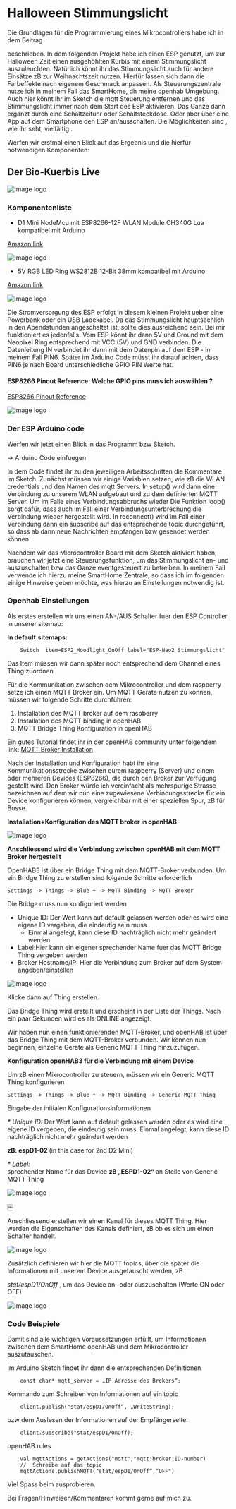 # Halloween Stimmungslicht

Die Grundlagen für die Programmierung eines Mikrocontrollers habe ich in dem Beitrag 
<link auf den Beitrag> 
beschrieben. In dem folgenden Projekt habe ich einen ESP genutzt, 
um zur Halloween Zeit einen ausgehöhlten Kürbis mit einem Stimmungslicht auszuleuchten. 
Natürlich könnt ihr das Stimmungslicht auch für andere Einsätze zB zur Weihnachtszeit nutzen. 
Hierfür lassen sich dann die Farbeffekte nach eigenem Geschmack anpassen. 
Als Steuerungszentrale nutze ich in meinem Fall das SmartHome, dh meine openhab Umgebung. 
Auch hier könnt ihr im Sketch die mqtt Steuerung entfernen und das Stimmungslicht immer nach dem Start des ESP aktivieren. 
Das Ganze dann ergänzt durch eine Schaltzeituhr oder Schaltsteckdose. 
Oder aber über eine App auf dem Smartphone den ESP an/ausschalten. Die Möglichkeiten sind , wie ihr seht, vielfältig .

Werfen wir erstmal einen Blick auf das Ergebnis und die hierfür notwendigen Komponenten:



## Der Bio-Kuerbis Live 

![image logo](../../projects/Halloween/images/kuerbis.jpg)

### Komponentenliste

- D1 Mini NodeMcu mit ESP8266-12F WLAN Module CH340G Lua kompatibel mit Arduino

[Amazon link](https://www.amazon.de/gp/product/B01N9RXGHY/ref=as_li_tl?ie=UTF8&tag=diesudas06-21&camp=1638&creative=6742&linkCode=as2&creativeASIN=B01N9RXGHY&linkId=d735117de710eaf041a18dcf3390f753)


![image logo](../../projects/Halloween/images/D1-Mini-Anschluesse.jpg) 
- 5V RGB LED Ring WS2812B 12-Bit 38mm kompatibel mit Arduino

[Amazon link](https://www.amazon.de/AZDelivery-WS2812B-12-Bit-Neopixel-Arduino/dp/B07TZK9DNT/ref=sr_1_1_sspa?keywords=neopixel+ring+12&qid=1639237233&sr=8-1-spons&psc=1&smid=A1X7QLRQH87QA3&spLa=ZW5jcnlwdGVkUXVhbGlmaWVyPUFNOVVETTU2U1FJSEgmZW5jcnlwdGVkSWQ9QTAzMDk0NDQyTjVNTklOVkI3MTlJJmVuY3J5cHRlZEFkSWQ9QTAyMTI0NzdPMjJGSFk5Wjk4MDQmd2lkZ2V0TmFtZT1zcF9hdGYmYWN0aW9uPWNsaWNrUmVkaXJlY3QmZG9Ob3RMb2dDbGljaz10cnVl)

![image logo](../../projects/Halloween/images/Neopixel-Anschluesse-top.jpg)



Die Stromversorgung des ESP erfolgt in diesem kleinen Projekt ueber eine Powerbank oder ein USB Ladekabel. 
Da das Stimmungslicht hauptsächlich in den Abendstunden angeschaltet ist, sollte dies ausreichend sein. 
Bei mir funktioniert es jedenfalls.
Vom ESP könnt ihr dann 5V und Ground mit dem Neopixel Ring entsprechend mit  VCC (5V) und GND verbinden. 
Die Datenleitung IN verbindet ihr dann mit dem Datenpin auf dem ESP - in meinem Fall PIN6. 
Später im Arduino Code müsst ihr darauf achten, dass PIN6 je nach Board unterschiedliche GPIO PIN Werte hat.


#### ESP8266 Pinout Reference: Welche GPIO pins muss ich auswählen ?
[ESP8266 Pinout Reference](https://randomnerdtutorials.com/esp8266-pinout-reference-gpios/)

![image logo](../../projects/Halloween/images/ESP-GPIO-pinout.jpg)



### Der ESP Arduino code

Werfen wir jetzt einen Blick in das Programm bzw Sketch. 

-> Arduino Code einfuegen

In dem Code findet ihr zu den jeweiligen Arbeitsschritten die Kommentare im Sketch.
Zunächst müssen wir einige Variablen setzen, wie zB die WLAN credentials und den Namen des mqtt Servers.
In setup() wird dann eine Verbindung zu unserem WLAN aufgebaut und zu dem definierten MQTT Server. 
Um im Falle eines Verbindungsabbruchs wieder Die Funktion loop() sorgt dafür, dass auch im Fall einer 
Verbindungsunterbrechung die Verbindung wieder hergestellt wird. 
In reconnect() wird im Fall einer Verbindung dann ein subscribe auf das entsprechende topic durchgeführt, 
so dass ab dann neue Nachrichten empfangen bzw gesendet werden können.


Nachdem wir das Microcontroller Board mit dem Sketch aktiviert haben, brauchen wir jetzt eine Steuerungsfunktion, 
um das Stimmungslicht an- und auszuschalten bzw das Ganze eventgesteuert zu betreiben. In meinem Fall verwende ich 
hierzu meine SmartHome Zentrale, so dass ich im folgenden einige Hinweise geben möchte, was hierzu an Einstellungen 
notwendig ist.

### Openhab Einstellungen

Als erstes erstellen wir uns einen AN-/AUS Schalter fuer den ESP Controller in unserer sitemap:

<b> In default.sitemaps: </b>

		Switch  item=ESP2_Moodlight_OnOff label="ESP-Neo2 Stimmungslicht"

Das Item müssen wir dann später noch entsprechend dem Channel eines Thing zuordnen

Für die Kommunikation zwischen dem Mikrocontroller und dem raspberry setze ich einen MQTT Broker ein.
Um MQTT Geräte nutzen zu können, müssen wir folgende Schritte durchführen:

1. Installation des MQTT broker auf dem raspberry
2. Installation des MQTT binding in openHAB
3. MQTT Bridge Thing Konfiguration in openHAB

Ein gutes Tutorial findet ihr in der openHAB community unter folgendem link:
[MQTT Broker Installation](https://community.openhab.org/t/oh3-mqtt-setup-and-configuration/111494)


Nach der Installation und Konfiguration habt ihr eine Kommunikationsstrecke zwischen eurem raspberry (Server) 
und einem oder mehreren Devices (ESP8266), die durch den Broker zur Verfügung gestellt wird.
Den Broker würde ich vereinfacht als mehrspurige Strasse bezeichnen auf dem wir nun eine zugewiesene Verbindungsstrecke
für ein Device konfigurieren können, vergleichbar mit einer speziellen Spur, zB für Busse.

<b> Installation+Konfiguration des MQTT broker in openHAB </b>

![image logo](../../projects/Halloween/images/add-new-mqtt-broker-thing.jpg)

<b> Anschliessend wird die Verbindung zwischen openHAB mit dem MQTT Broker hergestellt </b>

OpenHAB3 ist über ein Bridge Thing mit dem MQTT-Broker verbunden. Um ein Bridge Thing zu erstellen sind folgende
Schritte erforderlich

	Settings -> Things -> Blue + -> MQTT Binding -> MQTT Broker

Die Bridge muss nun konfiguriert werden

* Unique ID: Der Wert kann auf default gelassen werden oder es wird eine eigene ID vergeben, die eindeutig sein muss
    * Einmal angelegt, kann diese ID nachträglich nicht mehr geändert werden
* Label:Hier kann ein eigener sprechender Name fuer das MQTT Bridge Thing vergeben werden
* Broker Hostname/IP: Hier die Verbindung zum Broker auf dem System angeben/einstellen

![image logo](../../projects/Halloween/images/new-MQTT-Broker.jpg)


Klicke dann auf Thing erstellen. 

Das Bridge Thing wird erstellt und erscheint in der Liste der Things. 
Nach ein paar Sekunden wird es als ONLINE angezeigt.

Wir haben nun einen funktionierenden MQTT-Broker, und openHAB ist über das Bridge Thing mit dem MQTT-Broker verbunden. 
Wir können nun beginnen, einzelne Geräte als Generic MQTT Thing hinzuzufügen.

<b> Konfiguration openHAB3 für die Verbindung mit einem Device </b>


Um zB einen Mikrocontroller zu steuern, müssen wir ein Generic MQTT Thing konfigurieren

	Settings -> Things -> Blue + -> MQTT Binding -> Generic MQTT Thing

Eingabe der initialen Konfigurationsinformationen

<i> * Unique ID: </i>
Der Wert kann auf default gelassen werden oder es wird eine eigene ID vergeben, die eindeutig sein muss.
Einmal angelegt, kann diese ID nachträglich nicht mehr geändert werden

<b> zB: espD1-02 </b> (in this case for 2nd D2 Mini)

<i>  * Label: </i>  
sprechender Name für das Device
<b> zB „ESPD1-02“ </b> an Stelle von Generic MQTT Thing

![image logo](../../projects/Halloween/images/New-Generic-MQTT-Thing.jpg)

￼

Anschliessend erstellen wir einen Kanal für dieses MQTT Thing. Hier werden die Eigenschaften des Kanals definiert, 
zB ob es sich um einen Schalter handelt. 

![image logo](../../projects/Halloween/images/Add-Channel-1.jpg)

Zusätzlich definieren wir hier die MQTT topics,
über die später die Informationen mit unserem Device ausgetauscht werden, zB

<i>  stat/espD1/OnOff </i> , um das Device an- oder auszuschalten (Werte ON oder OFF)


![image logo](../../projects/Halloween/images/Add-Channel-2.jpg)

###  Code Beispiele

Damit sind alle wichtigen Voraussetzungen erfüllt, um Informationen zwischen dem SmartHome openHAB und 
dem Mikrocontroller auszutauschen.

Im Arduino Sketch findet ihr dann die entsprechenden Definitionen 

		const char* mqtt_server = „IP Adresse des Brokers“;

Kommando zum Schreiben von Informationen auf ein topic 

		client.publish("stat/espD1/OnOff“, „WriteString);

bzw dem Auslesen der Informationen auf der Empfängerseite.

		client.subscribe("stat/espD1/OnOff);


openHAB.rules

		val mqttActions = getActions("mqtt","mqtt:broker:ID-number)
		//  Schreibe auf das topic
		mqttActions.publishMQTT("stat/espD1/OnOff“,“OFF")



Viel Spass beim ausprobieren.

Bei Fragen/Hinweisen/Kommentaren kommt gerne auf mich zu.



